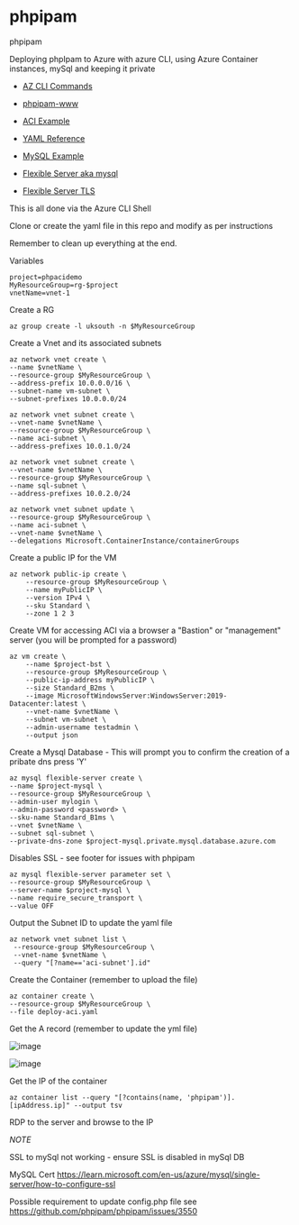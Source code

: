 # phpipam
phpipam

Deploying phpIpam to Azure with azure CLI, using Azure Container instances, mySql and keeping it private

* [AZ CLI Commands](https://learn.microsoft.com/en-us/cli/azure/?view=azure-cli-latest)

* [phpipam-www](https://hub.docker.com/r/phpipam/phpipam-www)

* [ACI Example](https://learn.microsoft.com/en-us/azure/container-instances/container-instances-multi-container-yaml)

* [YAML Reference](https://learn.microsoft.com/en-us/azure/container-instances/container-instances-reference-yaml) 

* [MySQL Example](https://learn.microsoft.com/en-us/azure/mysql/single-server/quickstart-create-mysql-server-database-using-azure-cli)

* [Flexible Server aka mysql](https://learn.microsoft.com/en-us/azure/mysql/flexible-server/quickstart-create-server-cli)

* [Flexible Server TLS](https://learn.microsoft.com/en-us/azure/mysql/flexible-server/how-to-connect-tls-ssl)

This is all done via the Azure CLI Shell

Clone or create the yaml file in this repo and modify as per instructions 

Remember to clean up everything at the end. 

Variables

    project=phpacidemo
    MyResourceGroup=rg-$project
    vnetName=vnet-1

Create a RG 

    az group create -l uksouth -n $MyResourceGroup

Create a Vnet and its associated subnets 

    az network vnet create \
    --name $vnetName \
    --resource-group $MyResourceGroup \
    --address-prefix 10.0.0.0/16 \
    --subnet-name vm-subnet \
    --subnet-prefixes 10.0.0.0/24

    az network vnet subnet create \
    --vnet-name $vnetName \
    --resource-group $MyResourceGroup \
    --name aci-subnet \
    --address-prefixes 10.0.1.0/24

    az network vnet subnet create \
    --vnet-name $vnetName \
    --resource-group $MyResourceGroup \
    --name sql-subnet \
    --address-prefixes 10.0.2.0/24

    az network vnet subnet update \
    --resource-group $MyResourceGroup \
    --name aci-subnet \
    --vnet-name $vnetName \
    --delegations Microsoft.ContainerInstance/containerGroups

Create a public IP for the VM 

    az network public-ip create \
        --resource-group $MyResourceGroup \
        --name myPublicIP \
        --version IPv4 \
        --sku Standard \
        --zone 1 2 3

Create VM for accessing ACI via a browser a "Bastion" or "management" server (you will be prompted for a password)

    az vm create \
        --name $project-bst \
        --resource-group $MyResourceGroup \
        --public-ip-address myPublicIP \
        --size Standard_B2ms \
        --image MicrosoftWindowsServer:WindowsServer:2019-Datacenter:latest \
        --vnet-name $vnetName \
        --subnet vm-subnet \
        --admin-username testadmin \
        --output json 

Create a Mysql Database - This will prompt you to confirm the creation of a pribate dns press 'Y'

    az mysql flexible-server create \
    --name $project-mysql \
    --resource-group $MyResourceGroup \
    --admin-user mylogin \
    --admin-password <password> \
    --sku-name Standard_B1ms \
    --vnet $vnetName \
    --subnet sql-subnet \
    --private-dns-zone $project-mysql.private.mysql.database.azure.com

Disables SSL - see footer for issues with phpipam

    az mysql flexible-server parameter set \
    --resource-group $MyResourceGroup \
    --server-name $project-mysql \
    --name require_secure_transport \
    --value OFF

Output the Subnet ID to update the yaml file

    az network vnet subnet list \
     --resource-group $MyResourceGroup \
     --vnet-name $vnetName \
     --query "[?name=='aci-subnet'].id"

Create the Container (remember to upload the file)

    az container create \
    --resource-group $MyResourceGroup \
    --file deploy-aci.yaml

Get the A record (remember to update the yml file)

![image](https://github.com/knowlesy/phpipam/assets/20459678/f41c799d-fe29-4dd4-955f-d0679b0224c7)

![image](https://github.com/knowlesy/phpipam/assets/20459678/a24c98fc-48a6-4b20-8f4c-513fdf696bdd)


Get the IP of the container 

    az container list --query "[?contains(name, 'phpipam')].[ipAddress.ip]" --output tsv

RDP to the server and browse to the IP 




*NOTE* 

SSL to mySql not working  - ensure SSL is disabled in mySql DB

MySQL Cert https://learn.microsoft.com/en-us/azure/mysql/single-server/how-to-configure-ssl

Possible requirement to update config.php file see https://github.com/phpipam/phpipam/issues/3550




